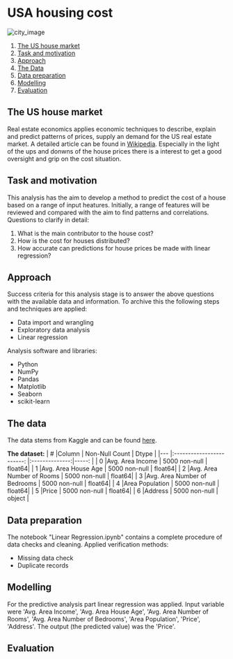 # USA housing cost
![city_image](https://images.unsplash.com/photo-1601332071777-583f25aa864d?ixlib=rb-1.2.1&ixid=eyJhcHBfaWQiOjEyMDd9&auto=format&fit=crop&w=1422&q=80)

1. [The US house market](#business)
2. [Task and motivation](#motivation)
4. [Approach](#aproach)
4. [The Data](#data)
3. [Data preparation](#preparation)
4. [Modelling](#modelling)
5. [Evaluation](#evaluation)

## The US house market <a name="business"></a>
Real estate economics applies economic techniques to describe, explain and predict patterns of prices, supply an demand for the US real estate market. A detailed article can be found in [Wikipedia](https://en.wikipedia.org/wiki/Real_estate_economics). Especially in the light of the ups and donwns of the house prices there is a interest to get a good oversight and grip on the cost situation.

## Task and motivation <a name="motivation"></a>
This analysis has the aim to develop a method to predict the cost of a house based on a range of input heatures. Initially, a range of features will be reviewed and compared with the aim to find patterns and correlations.
Questions to clarify in detail:
1) What is the main contributor to the house cost?
2) How is the cost for houses distributed?
3) How accurate can predictions for house prices be made with linear regression?

## Approach <a name="approach"></a>
Success criteria for this analysis stage is to answer the above questions with the available data and information. To archive this the following steps and techniques are applied:
- Data import and wrangling
- Exploratory data analysis
- Linear regression

Analysis software and libraries:
- Python
- NumPy
- Pandas
- Matplotlib
- Seaborn
- scikit-learn

## The data <a name="data"></a>
The data stems from Kaggle and can be found [here](https://www.kaggle.com/aariyan101/usa-housingcsv).

**The dataset:**
| #   |Column                       | Non-Null Count | Dtype  |
|---  |:------------------------:   |:--------------:|-----:  |
| 0   |Avg. Area Income             | 5000 non-null  | float64|
| 1   |Avg. Area House Age          | 5000 non-null  | float64|
| 2   |Avg. Area Number of Rooms    | 5000 non-null  | float64|
| 3   |Avg. Area Number of Bedrooms | 5000 non-null  | float64|
| 4   |Area Population              | 5000 non-null  | float64|
| 5   |Price                        | 5000 non-null  | float64|
| 6   |Address                      | 5000 non-null  | object |

## Data preparation <a name="preparation"></a>
The notebook "Linear Regression.ipynb" contains a complete procedure of data checks and cleaning. Applied verification methods:
- Missing data check
- Duplicate records

## Modelling <a name="modelling"></a>
For the predictive analysis part linear regression was applied. Input variable were 'Avg. Area Income', 'Avg. Area House Age', 'Avg. Area Number of Rooms', 'Avg. Area Number of Bedrooms', 'Area Population', 'Price', 'Address'. The output (the predicted value) was the 'Price'.

## Evaluation

